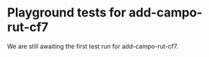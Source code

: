 # Playground tests for add-campo-rut-cf7
We are still awaiting the first test run for add-campo-rut-cf7.
